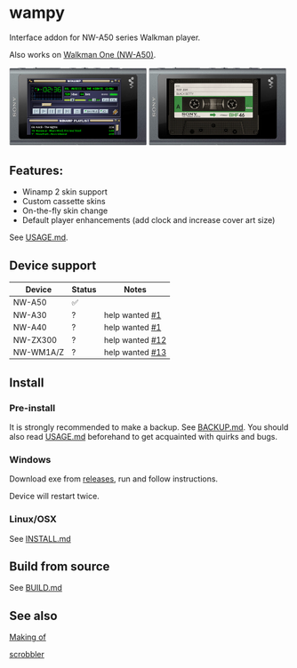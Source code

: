 wampy
=====

Interface addon for NW-A50 series Walkman player.

Also works on [Walkman One (NW-A50)](https://www.mrwalkman.com/p/sony-nw-a50series-custom-firmware.html).

<img src="images/winamp.png" alt="winamp" width="49%">&nbsp;<img src="images/cassette.png" alt="cassette" width="49%">

## Features:

- Winamp 2 skin support
- Custom cassette skins
- On-the-fly skin change
- Default player enhancements (add clock and increase cover art size)

See [USAGE.md](./USAGE.md).

## Device support

| Device    | Status | Notes                                                            |
|-----------|--------|------------------------------------------------------------------|
| NW-A50    | ✅      |                                                                  |
| NW-A30    | ?      | help wanted [#1](https://github.com/unknown321/wampy/issues/1)   |
| NW-A40    | ?      | help wanted [#1](https://github.com/unknown321/wampy/issues/1)   |
| NW-ZX300  | ?      | help wanted [#12](https://github.com/unknown321/wampy/issues/12) |
| NW-WM1A/Z | ?      | help wanted [#13](https://github.com/unknown321/wampy/issues/13) |

## Install

### Pre-install

It is strongly recommended to make a backup. See [BACKUP.md](./BACKUP.md).
You should also read [USAGE.md](./USAGE.md) beforehand to get acquainted with quirks and bugs.

### Windows

Download exe from [releases](https://github.com/unknown321/wampy/releases), run and follow instructions.

Device will restart twice.

### Linux/OSX

See [INSTALL.md](./INSTALL.md)

## Build from source

See [BUILD.md](./BUILD.md)

## See also

[Making of](./MAKING_OF.md)

[scrobbler](https://github.com/unknown321/scrobbler)